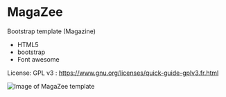 # MagaZee
Bootstrap template (Magazine)
+ HTML5 
+ bootstrap
+ Font awesome

License: GPL v3 : https://www.gnu.org/licenses/quick-guide-gplv3.fr.html

![Image of MagaZee template](https://www.citizenz.info/data/medias/magazee-1.png)
